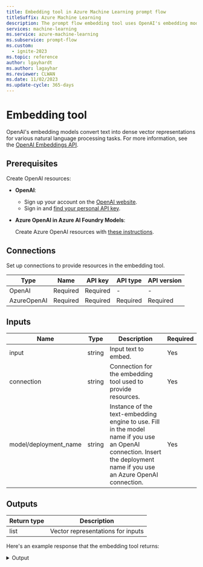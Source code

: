 ```yaml
---
title: Embedding tool in Azure Machine Learning prompt flow
titleSuffix: Azure Machine Learning
description: The prompt flow embedding tool uses OpenAI's embedding models to convert text into dense vector representations for various natural language processing tasks.
services: machine-learning
ms.service: azure-machine-learning
ms.subservice: prompt-flow
ms.custom:
  - ignite-2023
ms.topic: reference
author: lgayhardt
ms.author: lagayhar
ms.reviewer: CLWAN
ms.date: 11/02/2023
ms.update-cycle: 365-days
---
```


# Embedding tool

OpenAI's embedding models convert text into dense vector representations for various natural language processing tasks. For more information, see the [OpenAI Embeddings API](https://platform.openai.com/docs/api-reference/embeddings).

## Prerequisites

Create OpenAI resources:

- **OpenAI**:

    - Sign up your account on the [OpenAI website](https://openai.com/).
    - Sign in and [find your personal API key](https://platform.openai.com/account/api-keys).

- **Azure OpenAI in Azure AI Foundry Models**:

    Create Azure OpenAI resources with [these instructions](/azure/ai-services/openai/how-to/create-resource).

## Connections

Set up connections to provide resources in the embedding tool.

| Type        | Name     | API key  | API type | API version |
|-------------|----------|----------|----------|-------------|
| OpenAI      | Required | Required | -        | -           |
| AzureOpenAI | Required | Required | Required | Required    |

## Inputs

|  Name                  | Type        | Description                                                           | Required |
|------------------------|-------------|-----------------------------------------------------------------------|----------|
| input                  | string      | Input text to embed.                                               | Yes      |
| connection             | string      | Connection for the embedding tool used to provide resources.         | Yes      |
| model/deployment_name  | string      | Instance of the text-embedding engine to use. Fill in the model name if you use an OpenAI connection. Insert the deployment name if you use an Azure OpenAI connection.    | Yes      |

## Outputs

| Return type | Description                              |
|-------------|------------------------------------------|
| list        | Vector representations for inputs    |

Here's an example response that the embedding tool returns:

<details>
  <summary>Output</summary>
  
```
[-0.005744616035372019,
-0.007096089422702789,
-0.00563855143263936,
-0.005272455979138613,
-0.02355326898396015,
0.03955197334289551,
-0.014260607771575451,
-0.011810848489403725,
-0.023170066997408867,
-0.014739611186087132,
...]
```
</details>
